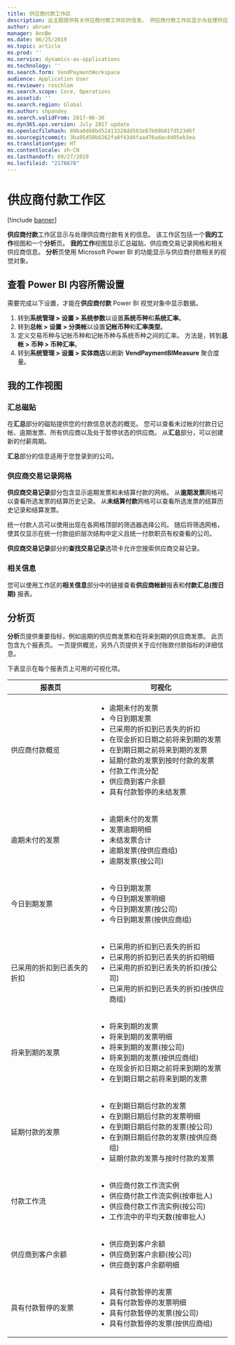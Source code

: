 ```yaml
---
title: 供应商付款工作区
description: 此主题提供有关供应商付款工作区的信息。 供应商付款工作区显示与处理供应商付款有关的信息。
author: abruer
manager: AnnBe
ms.date: 06/25/2019
ms.topic: article
ms.prod: ''
ms.service: dynamics-ax-applications
ms.technology: ''
ms.search.form: VendPaymentWorkspace
audience: Application User
ms.reviewer: roschlom
ms.search.scope: Core, Operations
ms.assetid: ''
ms.search.region: Global
ms.author: shpandey
ms.search.validFrom: 2017-06-30
ms.dyn365.ops.version: July 2017 update
ms.openlocfilehash: 89ba0d68bd52413328dd583e87b09b01fd523d6f
ms.sourcegitcommit: 3ba95d50b8262fa0f43d4faad76adac4d05eb3ea
ms.translationtype: HT
ms.contentlocale: zh-CN
ms.lasthandoff: 09/27/2019
ms.locfileid: "2176678"
---
```

# <a name="vendor-payments-workspace"></a>供应商付款工作区

[!include [banner](../includes/banner.md)]

**供应商付款**工作区显示与处理供应商付款有关的信息。 该工作区包括一个**我的工作**视图和一个**分析**页。 **我的工作**视图显示汇总磁贴、供应商交易记录网格和相关供应商信息。 **分析**页使用 Microsoft Power BI 的功能显示与供应商付款相关的视觉对象。

## <a name="setup-needed-to-view-power-bi-content"></a>查看 Power BI 内容所需设置

需要完成以下设置，才能在**供应商付款** Power BI 视觉对象中显示数据。
1. 转到**系统管理 > 设置 > 系统参数**以设置**系统币种**和**系统汇率**。
2. 转到**总帐 > 设置 > 分类帐**以设置**记帐币种**和**汇率类型**。 
2. 定义交易币种与记帐币种和记帐币种与系统币种之间的汇率。 方法是，转到**总帐 > 币种 > 币种汇率**。
3. 转到**系统管理 > 设置 > 实体商店**以刷新 **VendPaymentBIMeasure** 聚合度量。 

## <a name="my-work-view"></a>我的工作视图

### <a name="summary-tiles"></a>汇总磁贴

在**汇总**部分的磁贴提供您的付款信息状态的概览。 您可以查看未过帐的付款日记帐、逾期发票、所有供应商以及处于暂停状态的供应商。 从**汇总**部分，可以创建新的付薪周期。

**汇总**部分的信息适用于您登录到的公司。

### <a name="vendor-transactions-grids"></a>供应商交易记录网格

**供应商交易记录**部分包含显示逾期发票和未结算付款的网格。 从**逾期发票**网格可以查看所选发票的结算历史记录。 从**未结算付款**网格可以查看所选发票的结算历史记录和结算发票。

统一付款人员可以使用出现在各网格顶部的筛选器选择公司。 随后将筛选网格，使其仅显示在统一付款组织层次结构中定义且统一付款职员有权查看的公司。

**供应商交易记录**部分的**查找交易记录**选项卡允许您搜索供应商交易记录。

### <a name="related-information"></a>相关信息

您可以使用工作区的**相关信息**部分中的链接查看**供应商帐龄**报表和**付款汇总(按日期)** 报表。

## <a name="analytics-page"></a>分析页

**分析**页提供重要指标，例如逾期的供应商发票和在将来到期的供应商发票。 此页包含九个报表页。 一页提供概览，另外八页提供关于应付账款付款指标的详细信息。

下表显示在每个报表页上可用的可视化项。


|            报表页            |                                                                                                                                                                                可视化                                                                                                                                                                                |
|-----------------------------------|-----------------------------------------------------------------------------------------------------------------------------------------------------------------------------------------------------------------------------------------------------------------------------------------------------------------------------------------------------------------------------|
|     供应商付款概览      | <ul><li>逾期未付的发票</li><li>今日到期发票</li><li>已采用的折扣到已丢失的折扣</li><li>在现金折扣日期之前将来到期的发票</li><li>在到期日期之前将来到期的发票</li><li>延期付款的发票到按时付款的发票</li><li>付款工作流分配</li><li>供应商到客户余额</li><li>具有付款暂停的未结发票</li></ul> |
|         逾期未付的发票         |                                                                                             <ul><li>逾期未付的发票</li><li>发票逾期明细</li><li>未结发票合计</li><li>逾期发票(按供应商组)</li><li>逾期发票(按公司)</li></ul>                                                                                              |
|        今日到期发票         |                                                                                                         <ul><li>今日到期发票</li><li>今日到期发票明细</li><li>今日到期发票(按公司)</li><li>今日到期发票(按供应商组)</li></ul>                                                                                                          |
| 已采用的折扣到已丢失的折扣 |                                                                             <ul><li>已采用的折扣到已丢失的折扣</li><li>已采用的折扣到已丢失的折扣明细</li><li>已采用的折扣到已丢失的折扣(按公司)</li><li>已采用的折扣到已丢失的折扣(按供应商组)</li></ul>                                                                              |
|      将来到期的发票       |                                                 <ul><li>将来到期的发票</li><li>将来到期的发票明细</li><li>将来到期的发票(按公司)</li><li>将来到期的发票(按供应商组)</li><li>在现金折扣日期之前将来到期的发票</li><li>在到期日期之前将来到期的发票</li></ul>                                                  |
|        延期付款的发票         |                                                         <ul><li>在到期日期后付款的发票</li><li>在到期日期后付款的发票明细</li><li>在到期日期后付款的发票(按公司)</li><li>在到期日期后付款的发票(按供应商组)</li><li>延期付款的发票与按时付款的发票</li></ul>                                                          |
|         付款工作流          |                                                                                <ul><li>供应商付款工作流实例</li><li>供应商付款工作流实例(按审批人)</li><li>供应商付款工作流实例(按公司)</li><li>工作流中的平均天数(按审批人)</li></ul>                                                                                |
|    供应商到客户余额     |                                                                                                                   <ul><li>供应商到客户余额</li><li>供应商到客户余额(按公司)</li><li>供应商到客户余额明细</li></ul>                                                                                                                    |
|    具有付款暂停的发票     |                                                                                         <ul><li>具有付款暂停的发票</li><li>具有付款暂停的发票明细</li><li>具有付款暂停的发票(按公司)</li><li>具有付款暂停的发票(按供应商组)</li></ul>                                                                                          |

